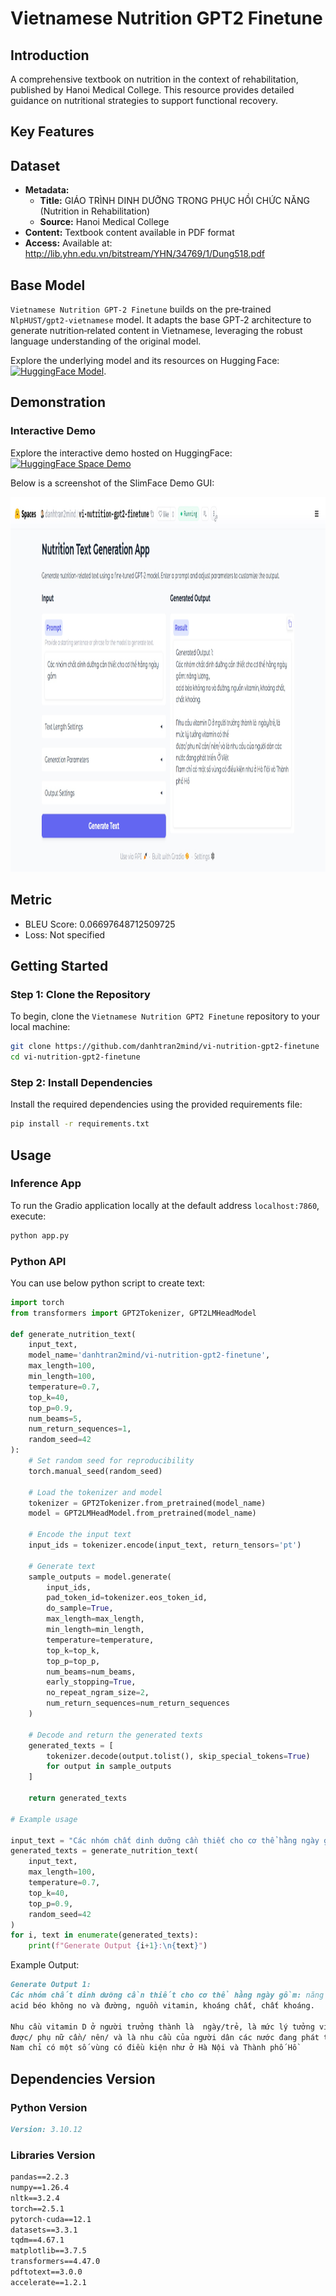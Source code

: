 # Vietnamese Nutrition GPT2 Finetune
## Introduction  
A comprehensive textbook on nutrition in the context of rehabilitation, published by Hanoi Medical College. This resource provides detailed guidance on nutritional strategies to support functional recovery.

## Key Features

## Dataset  
- **Metadata:**  
  - **Title:** GIÁO TRÌNH DINH DƯỠNG TRONG PHỤC HỒI CHỨC NĂNG (Nutrition in Rehabilitation)  
  - **Source:** Hanoi Medical College  
- **Content:** Textbook content available in PDF format  
- **Access:** Available at: http://lib.yhn.edu.vn/bitstream/YHN/34769/1/Dung518.pdf
  
## Base Model

`Vietnamese Nutrition GPT‑2 Finetune` builds on the pre‑trained `NlpHUST/gpt2‑vietnamese` model. It adapts the base GPT‑2 architecture to generate nutrition‑related content in Vietnamese, leveraging the robust language understanding of the original model.

Explore the underlying model and its resources on Hugging Face: [![HuggingFace Model](https://img.shields.io/badge/HuggingFace-NlpHUST%2Fgpt2--vietnamese-yellow?style=flat&logo=huggingface)](https://huggingface.co/NlpHUST/gpt2-vietnamese).

## Demonstration
### Interactive Demo

Explore the interactive demo hosted on HuggingFace:
[![HuggingFace Space Demo](https://img.shields.io/badge/HuggingFace-danhtran2mind%2Fvi--nutrition--gpt2--finetune-yellow?style=flat&logo=huggingface)](https://huggingface.co/spaces/danhtran2mind/vi-nutrition-gpt2-finetune)

Below is a screenshot of the SlimFace Demo GUI:

<img src="./assets/gradio_app_demo.jpg" alt="SlimFace Demo" height="600">

## Metric  
- BLEU Score: 0.06697648712509725  
- Loss: Not specified  

## Getting Started
### Step 1: Clone the Repository
To begin, clone the `Vietnamese Nutrition GPT2 Finetune` repository to your local machine:
```bash
git clone https://github.com/danhtran2mind/vi-nutrition-gpt2-finetune
cd vi-nutrition-gpt2-finetune
```
### Step 2: Install Dependencies

Install the required dependencies using the provided requirements file:

```bash
pip install -r requirements.txt
```
## Usage
### Inference App
To run the Gradio application locally at the default address `localhost:7860`, execute:

```bash
python app.py
```
### Python API
You can use below python script to create text:
```python
import torch
from transformers import GPT2Tokenizer, GPT2LMHeadModel

def generate_nutrition_text(
    input_text,
    model_name='danhtran2mind/vi-nutrition-gpt2-finetune',
    max_length=100,
    min_length=100,
    temperature=0.7,
    top_k=40,
    top_p=0.9,
    num_beams=5,
    num_return_sequences=1,
    random_seed=42
):
    # Set random seed for reproducibility
    torch.manual_seed(random_seed)
    
    # Load the tokenizer and model
    tokenizer = GPT2Tokenizer.from_pretrained(model_name)
    model = GPT2LMHeadModel.from_pretrained(model_name)
    
    # Encode the input text
    input_ids = tokenizer.encode(input_text, return_tensors='pt')
    
    # Generate text
    sample_outputs = model.generate(
        input_ids,
        pad_token_id=tokenizer.eos_token_id,
        do_sample=True,
        max_length=max_length,
        min_length=min_length,
        temperature=temperature,
        top_k=top_k,
        top_p=top_p,
        num_beams=num_beams,
        early_stopping=True,
        no_repeat_ngram_size=2,
        num_return_sequences=num_return_sequences
    )
    
    # Decode and return the generated texts
    generated_texts = [
        tokenizer.decode(output.tolist(), skip_special_tokens=True)
        for output in sample_outputs
    ]
    
    return generated_texts

# Example usage

input_text = "Các nhóm chất dinh dưỡng cần thiết cho cơ thể hằng ngày gồm"
generated_texts = generate_nutrition_text(
    input_text,
    max_length=100,
    temperature=0.7,
    top_k=40,
    top_p=0.9,
    random_seed=42
)
for i, text in enumerate(generated_texts):
    print(f"Generate Output {i+1}:\n{text}")
```
Example Output:
```markdown
Generate Output 1:
Các nhóm chất dinh dưỡng cần thiết cho cơ thể hằng ngày gồm: năng lượng,,
acid béo không no và đường, nguồn vitamin, khoáng chất, chất khoáng.

Nhu cầu vitamin D ở người trưởng thành là  ngày/trẻ, là mức lý tưởng vitamin có thể
được/ phụ nữ cần/ nên/ và là nhu cầu của người dân các nước đang phát triển. Ở Việt
Nam chỉ có một số vùng có điều kiện như ở Hà Nội và Thành phố Hồ
```

## Dependencies Version  

### Python Version
```markdown
Version: 3.10.12  
```
### Libraries Version 
```markdown
pandas==2.2.3
numpy==1.26.4
nltk==3.2.4
torch==2.5.1
pytorch-cuda==12.1
datasets==3.3.1
tqdm==4.67.1
matplotlib==3.7.5
transformers==4.47.0
pdftotext==3.0.0
accelerate==1.2.1
```
